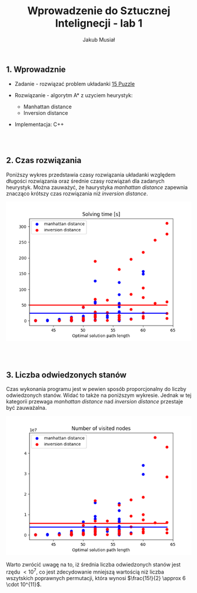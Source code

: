 <script type="text/javascript"
  src="https://cdnjs.cloudflare.com/ajax/libs/mathjax/2.7.0/MathJax.js?config=TeX-AMS_CHTML">
</script>
<script type="text/x-mathjax-config">
  MathJax.Hub.Config({
    tex2jax: {
      inlineMath: [['$','$'], ['\\(','\\)']],
      processEscapes: true},
      jax: ["input/TeX","input/MathML","input/AsciiMath","output/CommonHTML"],
      extensions: ["tex2jax.js","mml2jax.js","asciimath2jax.js","MathMenu.js","MathZoom.js","AssistiveMML.js", "[Contrib]/a11y/accessibility-menu.js"],
      TeX: {
      extensions: ["AMSmath.js","AMSsymbols.js","noErrors.js","noUndefined.js"],
      equationNumbers: {
      autoNumber: "AMS"
      }
    }
  });
</script>

<div align="center">

# Wprowadzenie do Sztucznej Intelignecji - lab 1

Jakub Musiał

<div align="left">

<br />

## 1. Wprowadznie

* Zadanie - rozwiązać problem układanki [15 Puzzle](https://en.wikipedia.org/wiki/15_puzzle)

* Rozwiązanie - algorytm A* z uzyciem heurystyk:
  * Manhattan distance
  * Inversion distance

* Implementacja: C++

<br />
<br />

## 2. Czas rozwiązania

Poniższy wykres przedstawia czasy rozwiązania układanki względem długości rozwiązania oraz średnie czasy rozwiązań dla zadanych heurystyk. Można zauważyć, że haurystyka _manhattan distance_ zapewnia znacząco krótszy czas rozwiązania niż _inversion distance_.

<div align="center">

![](plots/time.png)

<div align="left">

<br />
<br />

## 3. Liczba odwiedzonych stanów

Czas wykonania programu jest w pewien sposób proporcjonalny do liczby odwiedzonych stanów. Widać to także na poniższym wykresie. Jednak w tej kategorii przewaga _manhattan distance_ nad _inversion distance_ przestaje być zauważalna.

<div align="center">

![](plots/visited.png)

<div align="left">

Warto zwrócić uwagę na to, iż średnia liczba odwiedzonych stanów jest rzędu $< 10^7$, co jest zdecydowanie mniejszą wartością niż liczba wszytskich poprawnych permutacji, która wynosi $\frac{15!}{2} \approx 6 \cdot 10^{11}$.
